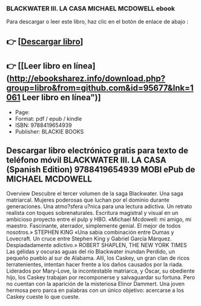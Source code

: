 ### BLACKWATER III. LA CASA MICHAEL MCDOWELL ebook

Para descargar o leer este libro, haz clic en el botón de enlace de abajo :

## 👉  [**[Descargar libro](http://ebooksharez.info/download.php?group=libro&from=github.com&id=95677&lnk=1061 "Descargar libro")**]

## 👉  [**[Leer libro en línea](http://ebooksharez.info/download.php?group=libro&from=github.com&id=95677&lnk=1061 Leer libro en línea")**]




* Page: 
* Format: pdf / epub / kindle
* ISBN: 9788419654939
* Publisher: BLACKIE BOOKS

## Descargar libro electrónico gratis para texto de teléfono móvil BLACKWATER III. LA CASA (Spanish Edition) 9788419654939 MOBI ePub de MICHAEL MCDOWELL

Overview
Descubre el tercer volumen de la saga Blackwater. Una saga matriarcal. Mujeres poderosas que luchan por el dominio durante generaciones. Una atmo?sfera u?nica para una lectura adictiva. Un retrato realista con toques sobrenaturales. Escritura magistral y visual en un ambicioso proyecto entre el pulp y HBO.  «Michael Mcdowell: mi amigo, mi maestro. Fascinante, aterrador, simplemente genial. El mejor de todos nosotros.» STEPHEN KING «Una sabia combinación entre Dumas y Lovecraft. Un cruce entre Stephen King y Gabriel García Márquez. Despiadadamente adictivo.» ROBERT SHAPLEN, THE NEW YORK TIMES  Las gélidas y oscuras aguas del río Blackwater inundan Perdido, un pequeño pueblo al sur de Alabama. Allí, los Caskey, un gran clan de ricos terratenientes, intentan hacer frente a los daños causados por la riada. Liderados por Mary-Love, la incontestable matriarca, y Óscar, su obediente hijo, los Caskey trabajan por recomponerse y salvaguardar su fortuna. Pero no cuentan con la aparición de la misteriosa Elinor Dammert. Una joven hermosa pero parca en palabras con un único objetivo: acercarse a los Caskey cueste lo que cueste.



